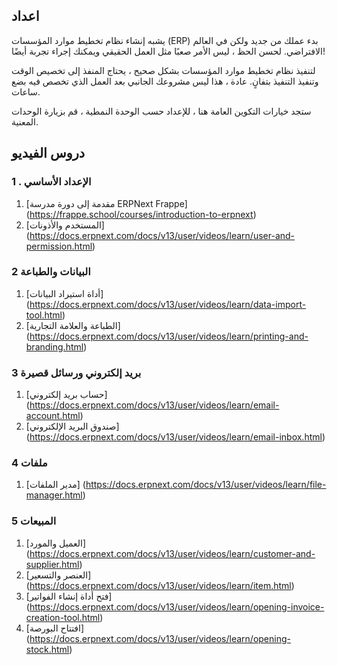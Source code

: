## اعداد

يشبه إنشاء نظام تخطيط موارد المؤسسات (ERP) بدء عملك من جديد ولكن في العالم الافتراضي. لحسن الحظ ، ليس الأمر صعبًا مثل العمل الحقيقي ويمكنك إجراء تجربة أيضًا!

لتنفيذ نظام تخطيط موارد المؤسسات بشكل صحيح ، يحتاج المنفذ إلى تخصيص الوقت وتنفيذ التنفيذ بتفانٍ. عادة ، هذا ليس مشروعك الجانبي بعد العمل الذي تخصص فيه بضع ساعات.

ستجد خيارات التكوين العامة هنا ، للإعداد حسب الوحدة النمطية ، قم بزيارة الوحدات المعنية.

## دروس الفيديو

### 1 \. الإعداد الأساسي

1. [مقدمة إلى دورة مدرسة ERPNext Frappe] (https://frappe.school/courses/introduction-to-erpnext)
2. [المستخدم والأذونات] (https://docs.erpnext.com/docs/v13/user/videos/learn/user-and-permission.html)

### 2 البيانات والطباعة

1. [أداة استيراد البيانات] (https://docs.erpnext.com/docs/v13/user/videos/learn/data-import-tool.html)
2. [الطباعة والعلامة التجارية] (https://docs.erpnext.com/docs/v13/user/videos/learn/printing-and-branding.html)

### 3 بريد إلكتروني ورسائل قصيرة

1. [حساب بريد إلكتروني] (https://docs.erpnext.com/docs/v13/user/videos/learn/email-account.html)
2. [صندوق البريد الإلكتروني] (https://docs.erpnext.com/docs/v13/user/videos/learn/email-inbox.html)

### 4 ملفات

1. [مدير الملفات] (https://docs.erpnext.com/docs/v13/user/videos/learn/file-manager.html)

### 5 المبيعات

1. [العميل والمورد] (https://docs.erpnext.com/docs/v13/user/videos/learn/customer-and-supplier.html)
2. [العنصر والتسعير] (https://docs.erpnext.com/docs/v13/user/videos/learn/item.html)
3. [فتح أداة إنشاء الفواتير] (https://docs.erpnext.com/docs/v13/user/videos/learn/opening-invoice-creation-tool.html)
4. [افتتاح البورصة] (https://docs.erpnext.com/docs/v13/user/videos/learn/opening-stock.html)